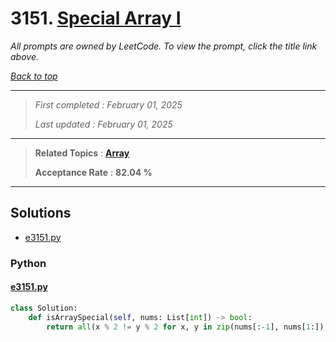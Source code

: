 # 3151. [Special Array I](<https://leetcode.com/problems/special-array-i>)

*All prompts are owned by LeetCode. To view the prompt, click the title link above.*

*[Back to top](<../README.md>)*

------

> *First completed : February 01, 2025*
>
> *Last updated : February 01, 2025*

------

> **Related Topics** : **[Array](<by_topic/Array.md>)**
>
> **Acceptance Rate** : **82.04 %**

------

## Solutions

- [e3151.py](<../my-submissions/e3151.py>)
### Python
#### [e3151.py](<../my-submissions/e3151.py>)
```Python
class Solution:
    def isArraySpecial(self, nums: List[int]) -> bool:
        return all(x % 2 != y % 2 for x, y in zip(nums[:-1], nums[1:]))
```

